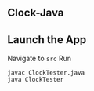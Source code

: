 ## Clock-Java



## Launch the App
Navigate to `src`
Run 
```
javac ClockTester.java
java ClockTester
```

